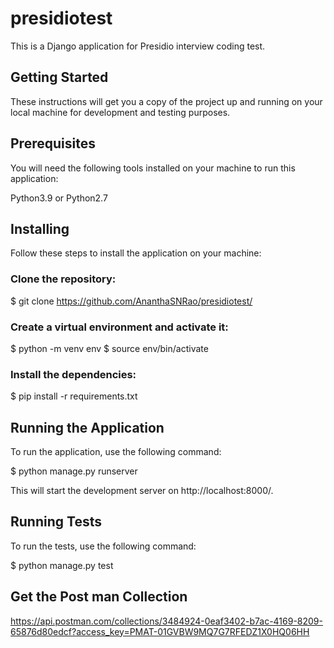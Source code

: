 # presidiotest
This is a Django application for Presidio interview coding test.

## Getting Started
These instructions will get you a copy of the project up and running on your local machine for development and testing purposes.

## Prerequisites
You will need the following tools installed on your machine to run this application:

Python3.9 or Python2.7

## Installing
Follow these steps to install the application on your machine:

### Clone the repository:
$ git clone https://github.com/AnanthaSNRao/presidiotest/

### Create a virtual environment and activate it:

$ python -m venv env
$ source env/bin/activate


### Install the dependencies:

$ pip install -r requirements.txt

## Running the Application
To run the application, use the following command:

$ python manage.py runserver

This will start the development server on http://localhost:8000/.

## Running Tests
To run the tests, use the following command:

$ python manage.py test

## Get the Post man Collection

https://api.postman.com/collections/3484924-0eaf3402-b7ac-4169-8209-65876d80edcf?access_key=PMAT-01GVBW9MQ7G7RFEDZ1X0HQ06HH





